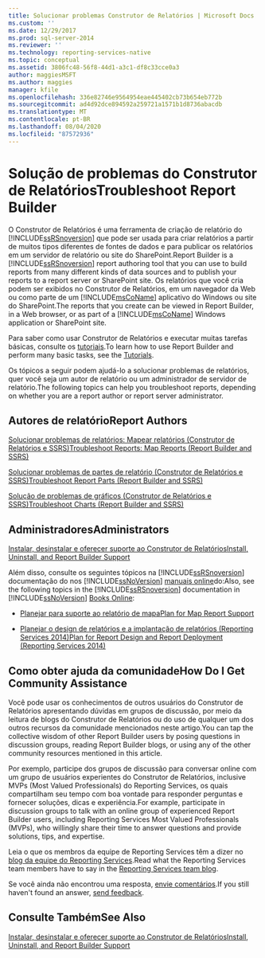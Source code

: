 ```yaml
---
title: Solucionar problemas Construtor de Relatórios | Microsoft Docs
ms.custom: ''
ms.date: 12/29/2017
ms.prod: sql-server-2014
ms.reviewer: ''
ms.technology: reporting-services-native
ms.topic: conceptual
ms.assetid: 3806fc48-56f8-44d1-a3c1-df8c33cce0a3
author: maggiesMSFT
ms.author: maggies
manager: kfile
ms.openlocfilehash: 336e82746e9564954eae445402cb73b654eb772b
ms.sourcegitcommit: ad4d92dce894592a259721a1571b1d8736abacdb
ms.translationtype: MT
ms.contentlocale: pt-BR
ms.lasthandoff: 08/04/2020
ms.locfileid: "87572936"
---
```

# <a name="troubleshoot-report-builder"></a><span data-ttu-id="ebe6e-102">Solução de problemas do Construtor de Relatórios</span><span class="sxs-lookup"><span data-stu-id="ebe6e-102">Troubleshoot Report Builder</span></span>
  <span data-ttu-id="ebe6e-103">O Construtor de Relatórios é uma ferramenta de criação de relatório do [!INCLUDE[ssRSnoversion](../includes/ssrsnoversion-md.md)] que pode ser usada para criar relatórios a partir de muitos tipos diferentes de fontes de dados e para publicar os relatórios em um servidor de relatório ou site do SharePoint.</span><span class="sxs-lookup"><span data-stu-id="ebe6e-103">Report Builder is a [!INCLUDE[ssRSnoversion](../includes/ssrsnoversion-md.md)] report authoring tool that you can use to build reports from many different kinds of data sources and to publish your reports to a report server or SharePoint site.</span></span> <span data-ttu-id="ebe6e-104">Os relatórios que você cria podem ser exibidos no Construtor de Relatórios, em um navegador da Web ou como parte de um [!INCLUDE[msCoName](../includes/msconame-md.md)] aplicativo do Windows ou site do SharePoint.</span><span class="sxs-lookup"><span data-stu-id="ebe6e-104">The reports that you create can be viewed in Report Builder, in a Web browser, or as part of a [!INCLUDE[msCoName](../includes/msconame-md.md)] Windows application or SharePoint site.</span></span>  
  
 <span data-ttu-id="ebe6e-105">Para saber como usar Construtor de Relatórios e executar muitas tarefas básicas, consulte os [tutoriais](report-builder-tutorials.md).</span><span class="sxs-lookup"><span data-stu-id="ebe6e-105">To learn how to use Report Builder and perform many basic tasks, see the [Tutorials](report-builder-tutorials.md).</span></span>  
  
 <span data-ttu-id="ebe6e-106">Os tópicos a seguir podem ajudá-lo a solucionar problemas de relatórios, quer você seja um autor de relatório ou um administrador de servidor de relatório.</span><span class="sxs-lookup"><span data-stu-id="ebe6e-106">The following topics can help you troubleshoot reports, depending on whether you are a report author or report server administrator.</span></span>  
  
## <a name="report-authors"></a><span data-ttu-id="ebe6e-107">Autores de relatório</span><span class="sxs-lookup"><span data-stu-id="ebe6e-107">Report Authors</span></span>  
 [<span data-ttu-id="ebe6e-108">Solucionar problemas de relatórios: Mapear relatórios &#40;Construtor de Relatórios e SSRS&#41;</span><span class="sxs-lookup"><span data-stu-id="ebe6e-108">Troubleshoot Reports: Map Reports &#40;Report Builder and SSRS&#41;</span></span>](report-design/troubleshoot-reports-map-reports-report-builder-and-ssrs.md)  
  
 [<span data-ttu-id="ebe6e-109">Solucionar problemas de partes de relatório &#40;Construtor de Relatórios e SSRS&#41;</span><span class="sxs-lookup"><span data-stu-id="ebe6e-109">Troubleshoot Report Parts &#40;Report Builder and SSRS&#41;</span></span>](report-parts-report-builder-and-ssrs.md)  
  
 [<span data-ttu-id="ebe6e-110">Solução de problemas de gráficos &#40;Construtor de Relatórios e SSRS&#41;</span><span class="sxs-lookup"><span data-stu-id="ebe6e-110">Troubleshoot Charts &#40;Report Builder and SSRS&#41;</span></span>](report-design/charts-report-builder-and-ssrs.md)  
  
## <a name="administrators"></a><span data-ttu-id="ebe6e-111">Administradores</span><span class="sxs-lookup"><span data-stu-id="ebe6e-111">Administrators</span></span>  
 [<span data-ttu-id="ebe6e-112">Instalar, desinstalar e oferecer suporte ao Construtor de Relatórios</span><span class="sxs-lookup"><span data-stu-id="ebe6e-112">Install, Uninstall, and Report Builder Support</span></span>](../../2014/reporting-services/install-uninstall-and-report-builder-support.md)  
  
 <span data-ttu-id="ebe6e-113">Além disso, consulte os seguintes tópicos na [!INCLUDE[ssRSnoversion](../includes/ssrsnoversion-md.md)] documentação do nos [!INCLUDE[ssNoVersion](../includes/ssnoversion-md.md)] [manuais online](https://go.microsoft.com/fwlink/?linkid=121312)do:</span><span class="sxs-lookup"><span data-stu-id="ebe6e-113">Also, see the following topics in the [!INCLUDE[ssRSnoversion](../includes/ssrsnoversion-md.md)] documentation in [!INCLUDE[ssNoVersion](../includes/ssnoversion-md.md)] [Books Online](https://go.microsoft.com/fwlink/?linkid=121312):</span></span>  
  
-   [<span data-ttu-id="ebe6e-114">Planejar para suporte ao relatório de mapa</span><span class="sxs-lookup"><span data-stu-id="ebe6e-114">Plan for Map Report Support</span></span>](../../2014/reporting-services/plan-for-map-report-support.md)  
  
-   [<span data-ttu-id="ebe6e-115">Planejar o design de relatórios e a implantação de relatórios &#40;Reporting Services 2014&#41;</span><span class="sxs-lookup"><span data-stu-id="ebe6e-115">Plan for Report Design and Report Deployment &#40;Reporting Services 2014&#41;</span></span>](plan-for-report-design-and-report-deployment-reporting-services.md)  
  
## <a name="how-do-i-get-community-assistance"></a><span data-ttu-id="ebe6e-116">Como obter ajuda da comunidade</span><span class="sxs-lookup"><span data-stu-id="ebe6e-116">How Do I Get Community Assistance</span></span>  
 <span data-ttu-id="ebe6e-117">Você pode usar os conhecimentos de outros usuários do Construtor de Relatórios apresentando dúvidas em grupos de discussão, por meio da leitura de blogs do Construtor de Relatórios ou do uso de qualquer um dos outros recursos da comunidade mencionados neste artigo.</span><span class="sxs-lookup"><span data-stu-id="ebe6e-117">You can tap the collective wisdom of other Report Builder users by posing questions in discussion groups, reading Report Builder blogs, or using any of the other community resources mentioned in this article.</span></span>  
  
 <span data-ttu-id="ebe6e-118">Por exemplo, participe dos grupos de discussão para conversar online com um grupo de usuários experientes do Construtor de Relatórios, inclusive MVPs (Most Valued Professionals) do Reporting Services, os quais compartilham seu tempo com boa vontade para responder perguntas e fornecer soluções, dicas e experiência.</span><span class="sxs-lookup"><span data-stu-id="ebe6e-118">For example, participate in discussion groups to talk with an online group of experienced Report Builder users, including Reporting Services Most Valued Professionals (MVPs), who willingly share their time to answer questions and provide solutions, tips, and expertise.</span></span>  
  
 <span data-ttu-id="ebe6e-119">Leia o que os membros da equipe de Reporting Services têm a dizer no [blog da equipe do Reporting Services](https://go.microsoft.com/fwlink/?LinkId=118788).</span><span class="sxs-lookup"><span data-stu-id="ebe6e-119">Read what the Reporting Services team members have to say in the [Reporting Services team blog](https://go.microsoft.com/fwlink/?LinkId=118788).</span></span>
  
 <span data-ttu-id="ebe6e-120">Se você ainda não encontrou uma resposta, [envie comentários](https://go.microsoft.com/fwlink/?LinkId=118791).</span><span class="sxs-lookup"><span data-stu-id="ebe6e-120">If you still haven't found an answer, [send feedback](https://go.microsoft.com/fwlink/?LinkId=118791).</span></span>  
  
## <a name="see-also"></a><span data-ttu-id="ebe6e-121">Consulte Também</span><span class="sxs-lookup"><span data-stu-id="ebe6e-121">See Also</span></span>  
 [<span data-ttu-id="ebe6e-122">Instalar, desinstalar e oferecer suporte ao Construtor de Relatórios</span><span class="sxs-lookup"><span data-stu-id="ebe6e-122">Install, Uninstall, and Report Builder Support</span></span>](../../2014/reporting-services/install-uninstall-and-report-builder-support.md)  
  
  
